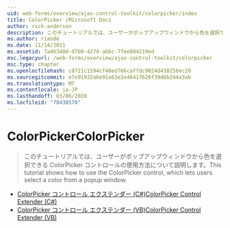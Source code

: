 ```yaml
---
uid: web-forms/overview/ajax-control-toolkit/colorpicker/index
title: ColorPicker |Microsoft Docs
author: rick-anderson
description: このチュートリアルでは、ユーザーがポップアップウィンドウから色を選択できる ColorPicker コントロールの使用方法について説明します。
ms.author: riande
ms.date: 11/14/2011
ms.assetid: 7a46340d-d7b0-427d-abbc-7fee884219ed
msc.legacyurl: /web-forms/overview/ajax-control-toolkit/colorpicker
msc.type: chapter
ms.openlocfilehash: c8721c1594cf40ed766caffdc9024d438256ec20
ms.sourcegitcommit: e7e91932a6e91a63e2e46417626f39d6b244a3ab
ms.translationtype: MT
ms.contentlocale: ja-JP
ms.lasthandoff: 03/06/2020
ms.locfileid: "78430570"
---
```

# <a name="colorpicker"></a><span data-ttu-id="233b5-103">ColorPicker</span><span class="sxs-lookup"><span data-stu-id="233b5-103">ColorPicker</span></span>

> <span data-ttu-id="233b5-104">このチュートリアルでは、ユーザーがポップアップウィンドウから色を選択できる ColorPicker コントロールの使用方法について説明します。</span><span class="sxs-lookup"><span data-stu-id="233b5-104">This tutorial shows how to use the ColorPicker control, which lets users select a color from a popup window.</span></span>

- [<span data-ttu-id="233b5-105">ColorPicker コントロール エクステンダー (C#)</span><span class="sxs-lookup"><span data-stu-id="233b5-105">ColorPicker Control Extender (C#)</span></span>](using-the-colorpicker-control-extender-cs.md)
- [<span data-ttu-id="233b5-106">ColorPicker コントロール エクステンダー (VB)</span><span class="sxs-lookup"><span data-stu-id="233b5-106">ColorPicker Control Extender (VB)</span></span>](using-the-colorpicker-control-extender-vb.md)
